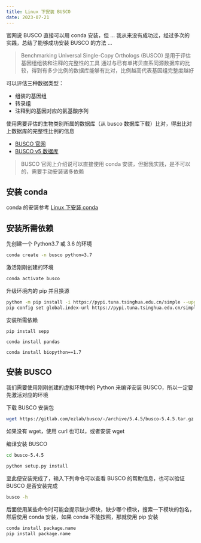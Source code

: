 ```yaml
---
title: Linux 下安装 BUSCO
date: 2023-07-21
---
```


官网说 BUSCO 直接可以用 conda 安装，但 ... 我从来没有成功过，经过多次的实践，总结了能够成功安装 BUSCO 的方法 ...

<!--more-->

> Benchmarking Universal Single-Copy Orthologs (BUSCO) 是用于评估基因组组装和注释的完整性的工具
> 通过与已有单拷贝直系同源数据库的比较，得到有多少比例的数据库能够有比对，比例越高代表基因组完整度越好

可以评估三种数据类型：

- 组装的基因组
- 转录组
- 注释到的基因对应的氨基酸序列

使用需要评估的生物类别所属的数据库（从 busco 数据库下载）比对，得出比对上数据库的完整性比例的信息

- [BUSCO 官网](https://busco.ezlab.org/)
- [BUSCO v5 数据库](https://busco-data.ezlab.org/v5/data/lineages/)

> BUSCO 官网上介绍说可以直接使用 conda 安装，但据我实践，是不可以的，需要手动安装诸多依赖

## 安装 conda

conda 的安装参考 [Linux 下安装 conda](https://www.yuanj.top/posts/1d0dd329/)

## 安装所需依赖

先创建一个 Python3.7 或 3.6 的环境

```bash
conda create -n busco python=3.7
```

激活刚刚创建的环境

```bash
conda activate busco
```

升级环境内的 pip 并且换源

```bash
python -m pip install -i https://pypi.tuna.tsinghua.edu.cn/simple --upgrade pip
pip config set global.index-url https://pypi.tuna.tsinghua.edu.cn/simple
```

安装所需依赖

```
pip install sepp

conda install pandas

conda install biopython==1.7
```

## 安装 BUSCO

我们需要使用刚刚创建的虚拟环境中的 Python 来编译安装 BUSCO，所以一定要先激活对应的环境

下载 BUSCO 安装包

```bash
wget https://gitlab.com/ezlab/busco/-/archive/5.4.5/busco-5.4.5.tar.gz
```

如果没有 wget，使用 curl 也可以，或者安装 wget

编译安装 BUSCO

```bash
cd busco-5.4.5

python setup.py install
```

至此便安装完成了，输入下列命令可以查看 BUSCO 的帮助信息，也可以验证 BUSCO 是否安装完成

```bash
busco -h
```

后面使用某些命令时可能会提示缺少模块，缺少哪个模块，搜索一下模块的包名，然后使用 conda 安装，如果 conda 不能按照，那就使用 pip 安装

```bash
conda install package.name
pip install package.name
```
